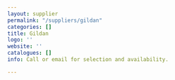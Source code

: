 ```yaml
---
layout: supplier
permalink: "/suppliers/gildan"
categories: []
title: Gildan
logo: ''
website: ''
catalogues: []
info: Call or email for selection and availability.

---
```

